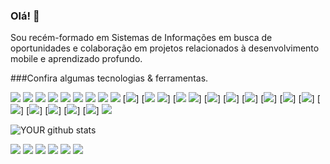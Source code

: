 ### Olá! 👋
Sou recém-formado em Sistemas de Informações em busca de oportunidades e colaboração em projetos relacionados à desenvolvimento mobile e aprendizado profundo.

###Confira algumas tecnologias & ferramentas.

<img src="https://img.shields.io/badge/HTML5-E34F26?style=for-the-badge&logo=html5&logoColor=white" /> <img src="https://img.shields.io/badge/CSS-239120?&style=for-the-badge&logo=css3&logoColor=white" /> <img src="https://img.shields.io/badge/JavaScript-F7DF1E?style=for-the-badge&logo=javascript&logoColor=black" /> <img src="https://img.shields.io/badge/Node.js-43853D?style=for-the-badge&logo=node.js&logoColor=white" /> <img src="https://img.shields.io/badge/npm-CB3837?style=for-the-badge&logo=npm&logoColor=white" /> <img src="https://img.shields.io/badge/Yarn-2C8EBB?style=for-the-badge&logo=yarn&logoColor=white" /> <img src="https://img.shields.io/badge/TypeScript-007ACC?style=for-the-badge&logo=typescript&logoColor=white" /> <img src="https://img.shields.io/badge/C-00599C?style=for-the-badge&logo=c&logoColor=white" /> <img src="https://img.shields.io/badge/Java-ED8B00?style=for-the-badge&logo=java&logoColor=white" />
[<img src="https://img.shields.io/badge/Dart-0175C2?style=for-the-badge&logo=dart&logoColor=white" />] [<img src="https://img.shields.io/badge/React-20232A?style=for-the-badge&logo=react&logoColor=61DAFB" /> <img src="https://img.shields.io/badge/React_Native-20232A?style=for-the-badge&logo=react&logoColor=61DAFB" />] [<img src="https://img.shields.io/badge/Angular-DD0031?style=for-the-badge&logo=angular&logoColor=white" /> <img src="https://img.shields.io/badge/AngularJS-E23237?style=for-the-badge&logo=angularjs&logoColor=white" />] [<img src="https://img.shields.io/badge/Bootstrap-563D7C?style=for-the-badge&logo=bootstrap&logoColor=white" />] [<img src="https://img.shields.io/badge/Material--UI-0081CB?style=for-the-badge&logo=material-ui&logoColor=white" />] [<img src="https://img.shields.io/badge/React_Router-CA4245?style=for-the-badge&logo=react-router&logoColor=white" />] [<img src="https://img.shields.io/badge/Flutter-02569B?style=for-the-badge&logo=flutter&logoColor=white" />] [<img src="https://img.shields.io/badge/MySQL-00000F?style=for-the-badge&logo=mysql&logoColor=white" />] [<img src="https://img.shields.io/badge/PostgreSQL-316192?style=for-the-badge&logo=postgresql&logoColor=white" />] [<img src="https://img.shields.io/badge/MongoDB-4EA94B?style=for-the-badge&logo=mongodb&logoColor=white" />] [<img src="https://img.shields.io/badge/SQLite-07405E?style=for-the-badge&logo=sqlite&logoColor=white" />] [<img src="https://img.shields.io/badge/Heroku-430098?style=for-the-badge&logo=heroku&logoColor=white" />] [<img src="https://img.shields.io/badge/Visual_Studio_2019-5C2D91?style=for-the-badge&logo=visual%20studio&logoColor=white" />] [<img src="https://img.shields.io/badge/firebase-ffca28?style=for-the-badge&logo=firebase&logoColor=white" />]
<img src="https://img.shields.io/badge/Git-F05032?style=for-the-badge&logo=git&logoColor=white" />



![YOUR github stats](https://github-readme-stats.vercel.app/api?username=tiagomarianoSK)

[<img src="https://img.shields.io/badge/twitter-%231DA1F2.svg?&style=for-the-badge&logo=twitter&logoColor=white" />](https://twitter.com/TiagoMariano_SK) [<img src="https://img.shields.io/badge/medium-%2312100E.svg?&style=for-the-badge&logo=medium&logoColor=white" />](https://medium.com/@marianobloggers)  [<img src="https://img.shields.io/badge/linkedin-%230077B5.svg?&style=for-the-badge&logo=linkedin&logoColor=white" />](https://www.linkedin.com/in/tiago-mariano-7a66071b1/) [<img src = "https://img.shields.io/badge/instagram-%23E4405F.svg?&style=for-the-badge&logo=instagram&logoColor=white">](https://www.instagram.com/marianosouza_ms/) [<img src = "https://img.shields.io/badge/facebook-%231877F2.svg?&style=for-the-badge&logo=facebook&logoColor=white">](https://www.facebook.com/tiago.mariano.silva.souza) [<img src="https://img.shields.io/badge/WhatsApp-25D366?style=for-the-badge&logo=whatsapp&logoColor=white" />](https://api.whatsapp.com/send?phone=5567996050484&text=*Ol%C3%A1*%20Tiago%20Mariano%20estou%20entrando%20em%20contato%20com%20voce%20diretamente%20pelo%20seu%20perfil%20do%20Git%20Hub%2C%20tudo%20bem%3F)

